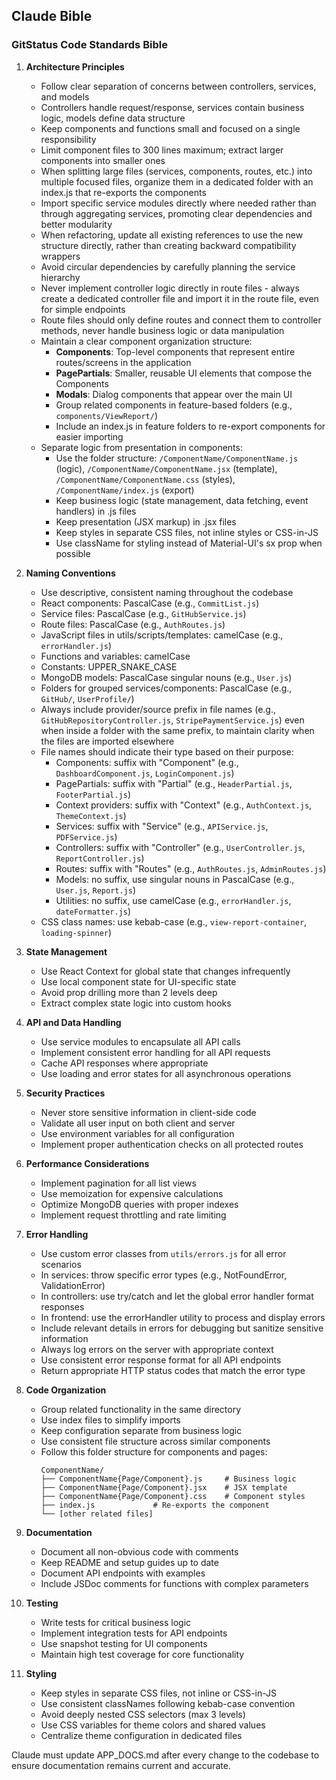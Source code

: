 ## Claude Bible

### GitStatus Code Standards Bible

1. **Architecture Principles**
   - Follow clear separation of concerns between controllers, services, and models
   - Controllers handle request/response, services contain business logic, models define data structure
   - Keep components and functions small and focused on a single responsibility
   - Limit component files to 300 lines maximum; extract larger components into smaller ones
   - When splitting large files (services, components, routes, etc.) into multiple focused files, organize them in a dedicated folder with an index.js that re-exports the components
   - Import specific service modules directly where needed rather than through aggregating services, promoting clear dependencies and better modularity
   - When refactoring, update all existing references to use the new structure directly, rather than creating backward compatibility wrappers
   - Avoid circular dependencies by carefully planning the service hierarchy
   - Never implement controller logic directly in route files - always create a dedicated controller file and import it in the route file, even for simple endpoints
   - Route files should only define routes and connect them to controller methods, never handle business logic or data manipulation
   - Maintain a clear component organization structure:
     - **Components**: Top-level components that represent entire routes/screens in the application
     - **PagePartials**: Smaller, reusable UI elements that compose the Components
     - **Modals**: Dialog components that appear over the main UI
     - Group related components in feature-based folders (e.g., `components/ViewReport/`)
     - Include an index.js in feature folders to re-export components for easier importing
   - Separate logic from presentation in components:
     - Use the folder structure: `/ComponentName/ComponentName.js` (logic), `/ComponentName/ComponentName.jsx` (template), `/ComponentName/ComponentName.css` (styles), `/ComponentName/index.js` (export)
     - Keep business logic (state management, data fetching, event handlers) in .js files
     - Keep presentation (JSX markup) in .jsx files
     - Keep styles in separate CSS files, not inline styles or CSS-in-JS
     - Use className for styling instead of Material-UI's sx prop when possible

2. **Naming Conventions**
   - Use descriptive, consistent naming throughout the codebase
   - React components: PascalCase (e.g., `CommitList.js`)
   - Service files: PascalCase (e.g., `GitHubService.js`)
   - Route files: PascalCase (e.g., `AuthRoutes.js`)
   - JavaScript files in utils/scripts/templates: camelCase (e.g., `errorHandler.js`)
   - Functions and variables: camelCase
   - Constants: UPPER_SNAKE_CASE
   - MongoDB models: PascalCase singular nouns (e.g., `User.js`)
   - Folders for grouped services/components: PascalCase (e.g., `GitHub/`, `UserProfile/`)
   - Always include provider/source prefix in file names (e.g., `GitHubRepositoryController.js`, `StripePaymentService.js`) even when inside a folder with the same prefix, to maintain clarity when the files are imported elsewhere
   - File names should indicate their type based on their purpose:
     - Components: suffix with "Component" (e.g., `DashboardComponent.js`, `LoginComponent.js`)
     - PagePartials: suffix with "Partial" (e.g., `HeaderPartial.js`, `FooterPartial.js`)
     - Context providers: suffix with "Context" (e.g., `AuthContext.js`, `ThemeContext.js`)
     - Services: suffix with "Service" (e.g., `APIService.js`, `PDFService.js`)
     - Controllers: suffix with "Controller" (e.g., `UserController.js`, `ReportController.js`)
     - Routes: suffix with "Routes" (e.g., `AuthRoutes.js`, `AdminRoutes.js`)
     - Models: no suffix, use singular nouns in PascalCase (e.g., `User.js`, `Report.js`)
     - Utilities: no suffix, use camelCase (e.g., `errorHandler.js`, `dateFormatter.js`)
   - CSS class names: use kebab-case (e.g., `view-report-container`, `loading-spinner`)

3. **State Management**
   - Use React Context for global state that changes infrequently
   - Use local component state for UI-specific state
   - Avoid prop drilling more than 2 levels deep
   - Extract complex state logic into custom hooks

4. **API and Data Handling**
   - Use service modules to encapsulate all API calls
   - Implement consistent error handling for all API requests
   - Cache API responses where appropriate
   - Use loading and error states for all asynchronous operations

5. **Security Practices**
   - Never store sensitive information in client-side code
   - Validate all user input on both client and server
   - Use environment variables for all configuration
   - Implement proper authentication checks on all protected routes

6. **Performance Considerations**
   - Implement pagination for all list views
   - Use memoization for expensive calculations
   - Optimize MongoDB queries with proper indexes
   - Implement request throttling and rate limiting

7. **Error Handling**
   - Use custom error classes from `utils/errors.js` for all error scenarios
   - In services: throw specific error types (e.g., NotFoundError, ValidationError)
   - In controllers: use try/catch and let the global error handler format responses
   - In frontend: use the errorHandler utility to process and display errors
   - Include relevant details in errors for debugging but sanitize sensitive information
   - Always log errors on the server with appropriate context
   - Use consistent error response format for all API endpoints
   - Return appropriate HTTP status codes that match the error type

8. **Code Organization**
   - Group related functionality in the same directory
   - Use index files to simplify imports
   - Keep configuration separate from business logic
   - Use consistent file structure across similar components
   - Follow this folder structure for components and pages:
     ```
     ComponentName/
     ├── ComponentName{Page/Component}.js     # Business logic
     ├── ComponentName{Page/Component}.jsx    # JSX template 
     ├── ComponentName{Page/Component}.css    # Component styles
     ├── index.js             # Re-exports the component
     └── [other related files]
     ```

9. **Documentation**
   - Document all non-obvious code with comments
   - Keep README and setup guides up to date
   - Document API endpoints with examples
   - Include JSDoc comments for functions with complex parameters

10. **Testing**
    - Write tests for critical business logic
    - Implement integration tests for API endpoints
    - Use snapshot testing for UI components
    - Maintain high test coverage for core functionality

11. **Styling**
    - Keep styles in separate CSS files, not inline or CSS-in-JS
    - Use consistent classNames following kebab-case convention
    - Avoid deeply nested CSS selectors (max 3 levels)
    - Use CSS variables for theme colors and shared values
    - Centralize theme configuration in dedicated files

Claude must update APP_DOCS.md after every change to the codebase to ensure documentation remains current and accurate.

